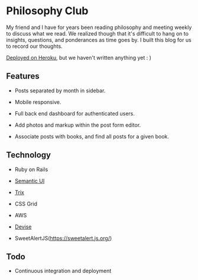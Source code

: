 # Philosophy Club

My friend and I have for years been reading philosophy and meeting weekly to discuss what we read.
We realized though that it's difficult to hang on to insights, questions, and ponderances as time goes by.
I built this blog for us to record our thoughts.

[Deployed on Heroku](https://philosophy-club.herokuapp.com/), but we haven't written anything yet : )

## Features

* Posts separated by month in sidebar.

* Mobile responsive.

* Full back end dashboard for authenticated users.

* Add photos and markup within the post form editor.

* Associate posts with books, and find all posts for a given book.

## Technology

* Ruby on Rails

* [Semantic UI](https://semantic-ui.com/)

* [Trix](https://github.com/basecamp/trix)

* CSS Grid

* AWS

* [Devise](https://github.com/plataformatec/devise)

* SweetAlertJS(https://sweetalert.js.org/)

## Todo

* Continuous integration and deployment
